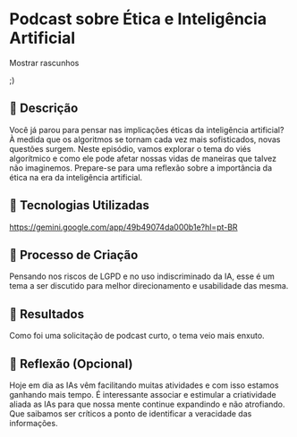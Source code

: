 
# Podcast sobre Ética e Inteligência Artificial


Mostrar rascunhos


 ;)

## 📒 Descrição
Você já parou para pensar nas implicações éticas da inteligência artificial? À medida que os algoritmos se tornam cada vez mais sofisticados, novas questões surgem. Neste episódio, vamos explorar o tema do viés algorítmico e como ele pode afetar nossas vidas de maneiras que talvez não imaginemos. Prepare-se para uma reflexão sobre a importância da ética na era da inteligência artificial.

## 🤖 Tecnologias Utilizadas
https://gemini.google.com/app/49b49074da000b1e?hl=pt-BR

## 🧐 Processo de Criação
Pensando nos riscos de LGPD e no uso indiscriminado da IA, esse é um tema a ser discutido para melhor direcionamento e usabilidade das mesma.

## 🚀 Resultados
Como foi uma solicitação de podcast curto, o tema veio mais enxuto.

## 💭 Reflexão (Opcional)
Hoje em dia as IAs vêm facilitando muitas atividades e com isso estamos ganhando mais tempo. É interessante associar e estimular a criatividade aliada as IAs para que nossa mente continue expandindo e não atrofiando. Que saibamos ser críticos a ponto de identificar a veracidade das informações.
